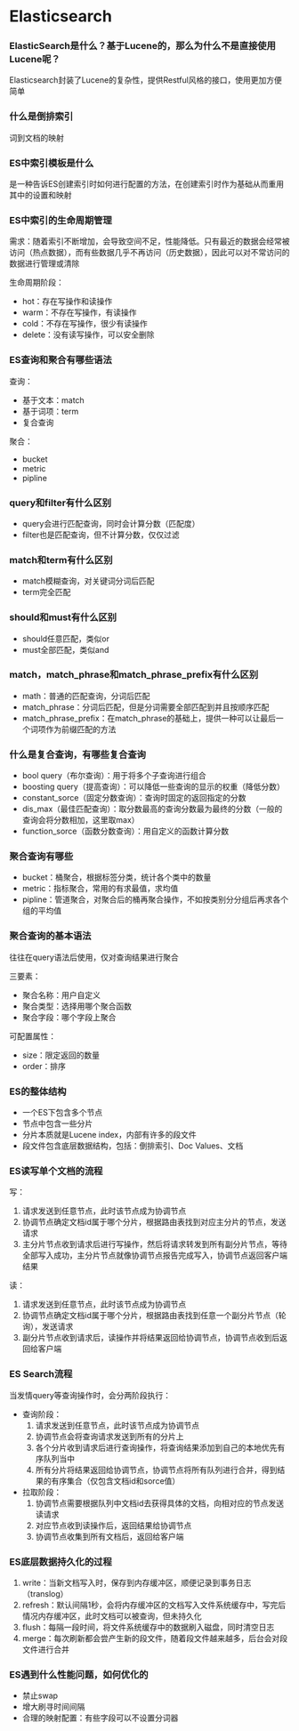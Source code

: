 # Elasticsearch

### ElasticSearch是什么？基于Lucene的，那么为什么不是直接使用Lucene呢？

Elasticsearch封装了Lucene的复杂性，提供Restful风格的接口，使用更加方便简单

### 什么是倒排索引

词到文档的映射

### ES中索引模板是什么

是一种告诉ES创建索引时如何进行配置的方法，在创建索引时作为基础从而重用其中的设置和映射

### ES中索引的生命周期管理

需求：随着索引不断增加，会导致空间不足，性能降低。只有最近的数据会经常被访问（热点数据），而有些数据几乎不再访问（历史数据），因此可以对不常访问的数据进行管理或清除

生命周期阶段：

- hot：存在写操作和读操作
- warm：不存在写操作，有读操作
- cold：不存在写操作，很少有读操作
- delete：没有读写操作，可以安全删除

### ES查询和聚合有哪些语法

查询：

- 基于文本：match
- 基于词项：term
- 复合查询

聚合：

- bucket
- metric
- pipline

### query和filter有什么区别

- query会进行匹配查询，同时会计算分数（匹配度）
- filter也是匹配查询，但不计算分数，仅仅过滤

### match和term有什么区别

- match模糊查询，对关键词分词后匹配
- term完全匹配

### should和must有什么区别

- should任意匹配，类似or
- must全部匹配，类似and

### match，match_phrase和match_phrase_prefix有什么区别

- math：普通的匹配查询，分词后匹配
- match_phrase：分词后匹配，但是分词需要全部匹配到并且按顺序匹配
- match_phrase_prefix：在match_phrase的基础上，提供一种可以让最后一个词项作为前缀匹配的方法

### 什么是复合查询，有哪些复合查询

- bool query（布尔查询）：用于将多个子查询进行组合
- boosting query（提高查询）：可以降低一些查询的显示的权重（降低分数）
- constant_sorce（固定分数查询）：查询时固定的返回指定的分数
- dis_max（最佳匹配查询）：取分数最高的查询分数最为最终的分数（一般的查询会将分数相加，这里取max）
- function_sorce（函数分数查询）：用自定义的函数计算分数

### 聚合查询有哪些

- bucket：桶聚合，根据标签分类，统计各个类中的数量
- metric：指标聚合，常用的有求最值，求均值
- pipline：管道聚合，对聚合后的桶再聚合操作，不如按类别分分组后再求各个组的平均值

### 聚合查询的基本语法

往往在query语法后使用，仅对查询结果进行聚合

三要素：

- 聚合名称：用户自定义
- 聚合类型：选择用哪个聚合函数
- 聚合字段：哪个字段上聚合

可配置属性：

- size：限定返回的数量
- order：排序

### ES的整体结构

- 一个ES下包含多个节点
- 节点中包含一些分片
- 分片本质就是Lucene index，内部有许多的段文件
- 段文件包含底层数据结构，包括：倒排索引、Doc Values、文档

### ES读写单个文档的流程

写：

1. 请求发送到任意节点，此时该节点成为协调节点
2. 协调节点确定文档id属于哪个分片，根据路由表找到对应主分片的节点，发送请求
3. 主分片节点收到请求后进行写操作，然后将请求转发到所有副分片节点，等待全部写入成功，主分片节点就像协调节点报告完成写入，协调节点返回客户端结果

读：

1. 请求发送到任意节点，此时该节点成为协调节点
2. 协调节点确定文档id属于哪个分片，根据路由表找到任意一个副分片节点（轮询），发送请求
3. 副分片节点收到请求后，读操作并将结果返回给协调节点，协调节点收到后返回给客户端

### ES Search流程

当发情query等查询操作时，会分两阶段执行：

- 查询阶段：
  1. 请求发送到任意节点，此时该节点成为协调节点
  2. 协调节点会将查询请求发送到所有的分片上
  3. 各个分片收到请求后进行查询操作，将查询结果添加到自己的本地优先有序队列当中
  4. 所有分片将结果返回给协调节点，协调节点将所有队列进行合并，得到结果的有序集合（仅包含文档id和sorce值）
- 拉取阶段：
  1. 协调节点需要根据队列中文档id去获得具体的文档，向相对应的节点发送读请求
  2. 对应节点收到读操作后，返回结果给协调节点
  3. 协调节点收集到所有文档后，返回给客户端

### ES底层数据持久化的过程

1. write：当新文档写入时，保存到内存缓冲区，顺便记录到事务日志（translog）
2. refresh：默认间隔1秒，会将内存缓冲区的文档写入文件系统缓存中，写完后情况内存缓冲区，此时文档可以被查询，但未持久化
3. flush：每隔一段时间，将文件系统缓存中的数据刷入磁盘，同时清空日志
4. merge：每次刷新都会尝产生新的段文件，随着段文件越来越多，后台会对段文件进行合并

### ES遇到什么性能问题，如何优化的

- 禁止swap
- 增大刷寻时间间隔
- 合理的映射配置：有些字段可以不设置分词器
